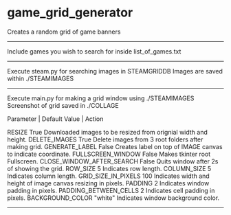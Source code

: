 # game_grid_generator
Creates a random grid of game banners

----------------------------------------------------------------

Include games you wish to search for inside list_of_games.txt

----------------------------------------------------------------

Execute steam.py for searching images in STEAMGRIDDB
Images are saved within ./STEAMIMAGES

----------------------------------------------------------------

Execute main.py for making a grid window using ./STEAMIMAGES
Screenshot of grid saved in ./COLLAGE

Parameter		    						 |  Default Value 	  | Action					

RESIZE 			      							True								Downloaded images to be resized from orignial width and height.
DELETE_IMAGES 									True								Delete images from 3 root folders after making grid.
GENERATE_LABEL  								False								Creates label on top of IMAGE canvas to indicate coordinate.
FULLSCREEN_WINDOW  							False								Makes tkinter root Fullscreen.
CLOSE_WINDOW_AFTER_SEARCH				False								Quits window after 2s of showing the grid.
ROW_SIZE												5										Indicates row length.
COLUMN_SIZE 										5										Indicates column length.
GRID_SIZE_IN_PIXELS 						100									Indicates width and height of image canvas resizing in pixels.
PADDING													2										Indicates window padding in pixels.
PADDING_BETWEEN_CELLS 					2										Indicates cell padding in pixels.
BACKGROUND_COLOR 						 	 "white"							Indicates window background color.

----------------------------------------------------------------
